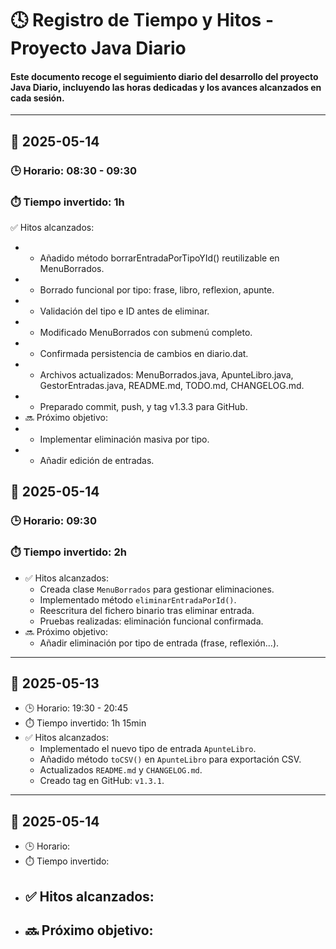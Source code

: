 # 🕓 Registro de Tiempo y Hitos - Proyecto Java Diario

#### Este documento recoge el seguimiento diario del desarrollo del proyecto **Java Diario**, incluyendo las horas dedicadas y los avances alcanzados en cada sesión.

---
## 📅 2025-05-14

### 🕒 Horario: 08:30 - 09:30

### ⏱️ Tiempo invertido: 1h

✅ Hitos alcanzados:
- - Añadido método borrarEntradaPorTipoYId() reutilizable en MenuBorrados.
- - Borrado funcional por tipo: frase, libro, reflexion, apunte.
- - Validación del tipo e ID antes de eliminar.
- - Modificado MenuBorrados con submenú completo.
- - Confirmada persistencia de cambios en diario.dat.
- - Archivos actualizados: MenuBorrados.java, ApunteLibro.java, GestorEntradas.java, README.md, TODO.md, CHANGELOG.md.
- - Preparado commit, push, y tag v1.3.3 para GitHub.
- 🔜 Próximo objetivo:
- - Implementar eliminación masiva por tipo.
- - Añadir edición de entradas.

## 📅 2025-05-14

### 🕒 Horario: 09:30
### ⏱️ Tiempo invertido: 2h
- ✅ Hitos alcanzados:
  - Creada clase `MenuBorrados` para gestionar eliminaciones.
  - Implementado método `eliminarEntradaPorId()`.
  - Reescritura del fichero binario tras eliminar entrada.
  - Pruebas realizadas: eliminación funcional confirmada.
- 🔜 Próximo objetivo:
  - Añadir eliminación por tipo de entrada (frase, reflexión...).
---

## 📅 2025-05-13

- 🕒 Horario: 19:30 - 20:45  
- ⏱️ Tiempo invertido: 1h 15min  
- ✅ Hitos alcanzados:
  - Implementado el nuevo tipo de entrada `ApunteLibro`.
  - Añadido método `toCSV()` en `ApunteLibro` para exportación CSV.
  - Actualizados `README.md` y `CHANGELOG.md`.
  - Creado tag en GitHub: `v1.3.1`.

---

## 📅 2025-05-14

- 🕒 Horario: 
- ⏱️ Tiempo invertido: 
- ✅ Hitos alcanzados:
  - 
- 🔜 Próximo objetivo:
  - 
